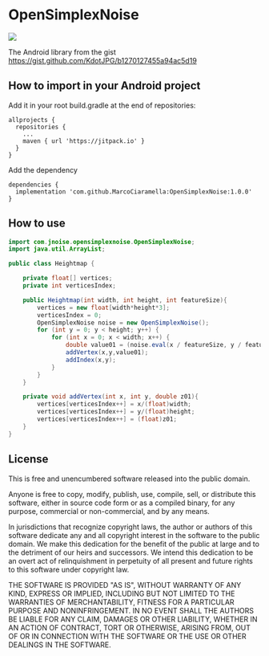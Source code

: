 # OpenSimplexNoise
[![](https://jitpack.io/v/MarcoCiaramella/OpenSimplexNoise.svg)](https://jitpack.io/#MarcoCiaramella/OpenSimplexNoise)

The Android library from the gist https://gist.github.com/KdotJPG/b1270127455a94ac5d19
## How to import in your Android project
Add it in your root build.gradle at the end of repositories:

```
allprojects {
  repositories {
    ...
    maven { url 'https://jitpack.io' }
  }
}
```

Add the dependency
```
dependencies {
  implementation 'com.github.MarcoCiaramella:OpenSimplexNoise:1.0.0'
}
```

## How to use
```java
import com.jnoise.opensimplexnoise.OpenSimplexNoise;
import java.util.ArrayList;

public class Heightmap {

    private float[] vertices;
    private int verticesIndex;

    public Heightmap(int width, int height, int featureSize){
        vertices = new float[width*height*3];
        verticesIndex = 0;
        OpenSimplexNoise noise = new OpenSimplexNoise();
        for (int y = 0; y < height; y++) {
            for (int x = 0; x < width; x++) {
                double value01 = (noise.eval(x / featureSize, y / featureSize, 0.0)+1) / 2;
                addVertex(x,y,value01);
                addIndex(x,y);
            }
        }
    }

    private void addVertex(int x, int y, double z01){
        vertices[verticesIndex++] = x/(float)width;
        vertices[verticesIndex++] = y/(float)height;
        vertices[verticesIndex++] = (float)z01;
    }
}
```

## License
This is free and unencumbered software released into the public domain.

Anyone is free to copy, modify, publish, use, compile, sell, or
distribute this software, either in source code form or as a compiled
binary, for any purpose, commercial or non-commercial, and by any
means.

In jurisdictions that recognize copyright laws, the author or authors
of this software dedicate any and all copyright interest in the
software to the public domain. We make this dedication for the benefit
of the public at large and to the detriment of our heirs and
successors. We intend this dedication to be an overt act of
relinquishment in perpetuity of all present and future rights to this
software under copyright law.

THE SOFTWARE IS PROVIDED "AS IS", WITHOUT WARRANTY OF ANY KIND,
EXPRESS OR IMPLIED, INCLUDING BUT NOT LIMITED TO THE WARRANTIES OF
MERCHANTABILITY, FITNESS FOR A PARTICULAR PURPOSE AND NONINFRINGEMENT.
IN NO EVENT SHALL THE AUTHORS BE LIABLE FOR ANY CLAIM, DAMAGES OR
OTHER LIABILITY, WHETHER IN AN ACTION OF CONTRACT, TORT OR OTHERWISE,
ARISING FROM, OUT OF OR IN CONNECTION WITH THE SOFTWARE OR THE USE OR
OTHER DEALINGS IN THE SOFTWARE.
